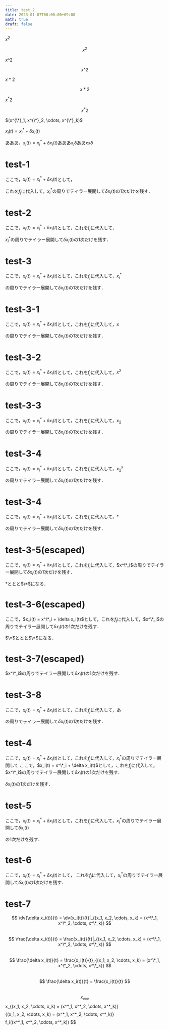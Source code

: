 ```yaml
---
title: test_2
date: 2023-01-07T00:00:00+09:00
math: true
draft: false
---
```


$x^2$

$$x^2$$

$x\^2$

$$x\^2$$

$x*2$

$$x*2$$

$x^*2$

$$x^*2$$


$(x^{\*}_1, x^{\*}_2, \cdots, x^{\*}_k)$

$x_i(t) = x^*_i + \delta x_i(t)$

あああ，$x_i(t) = x^*_i + \delta x_i(t)$あああ$x_i\delta$ああ$xx\delta$

# test-1
ここで，$x_i(t) = x^*_i + \delta x_i(t)$として，

これを$f_j$に代入して，$x^*_i$の周りでテイラー展開して$\delta x_i(t)$の1次だけを残す．

# test-2
ここで，$x_i(t) = x^*_i + \delta x_i(t)$として，これを$f_j$に代入して，

$x^*_i$の周りでテイラー展開して$\delta x_i(t)$の1次だけを残す．

# test-3
ここで，$x_i(t) = x^*_i + \delta x_i(t)$として，これを$f_j$に代入して，$x^*_i$

の周りでテイラー展開して$\delta x_i(t)$の1次だけを残す．

# test-3-1
ここで，$x_i(t) = x^*_i + \delta x_i(t)$として，これを$f_j$に代入して，$x$

の周りでテイラー展開して$\delta x_i(t)$の1次だけを残す．

# test-3-2
ここで，$x_i(t) = x^*_i + \delta x_i(t)$として，これを$f_j$に代入して，$x^2$

の周りでテイラー展開して$\delta x_i(t)$の1次だけを残す．

# test-3-3
ここで，$x_i(t) = x^*_i + \delta x_i(t)$として，これを$f_j$に代入して，$x_2$

の周りでテイラー展開して$\delta x_i(t)$の1次だけを残す．

# test-3-4
ここで，$x_i(t) = x^*_i + \delta x_i(t)$として，これを$f_j$に代入して，$x^x_2$

の周りでテイラー展開して$\delta x_i(t)$の1次だけを残す．

# test-3-4
ここで，$x_i(t) = x^*_i + \delta x_i(t)$として，これを$f_j$に代入して，$*$

の周りでテイラー展開して$\delta x_i(t)$の1次だけを残す．
# test-3-5(escaped)
ここで，$x_i(t) = x^*_i + \delta x_i(t)$として，これを$f_j$に代入して，$x^\*_i$の周りでテイラー展開して$\delta x_i(t)$の1次だけを残す．

$*$ととと$\*$になる．

# test-3-6(escaped)
ここで，$x_i(t) = x^\*_i + \delta x_i(t)$として，これを$f_j$に代入して，$x^\*_i$の周りでテイラー展開して$\delta x_i(t)$の1次だけを残す．

$\*$ととと$\*$になる．

# test-3-7(escaped)
$x^\*_i$の周りでテイラー展開して$\delta x_i(t)$の1次だけを残す．

# test-3-8
ここで，$x_i(t) = x^*_i + \delta x_i(t)$として，これを$f_j$に代入して，あ

の周りでテイラー展開して$\delta x_i(t)$の1次だけを残す．

# test-4
ここで，$x_i(t) = x^*_i + \delta x_i(t)$として，これを$f_j$に代入して，$x^*_i$の周りでテイラー展開して
ここで，$x_i(t) = x^\*_i + \delta x_i(t)$として，これを$f_j$に代入して，$x^\*_i$の周りでテイラー展開して$\delta x_i(t)$の1次だけを残す．

$\delta x_i(t)$の1次だけを残す．

# test-5
ここで，$x_i(t) = x^*_i + \delta x_i(t)$として，これを$f_j$に代入して，$x^*_i$の周りでテイラー展開して$\delta x_i(t)$

の1次だけを残す．

# test-6
ここで，$x_i(t) = x^*_i + \delta x_i(t)$として，
これを$f_j$に代入して，$x^*_i$の周りでテイラー展開して$\delta x_i(t)$の1次だけを残す．

# test-7
$$ \dv{\delta x_i(t)}{t} = \dv{x_i(t)}{t}|_{(x_1, x_2, \cdots, x_k) = (x^\*_1, x^\*_2, \cdots, x^\*_k)} $$  
$$ \frac{\delta x_i(t)}{t} = \frac{x_i(t)}{t}|_{(x_1, x_2, \cdots, x_k) = (x^\*_1, x^\*_2, \cdots, x^\*_k)} $$  
$$ \frac{\delta x_i(t)}{t} = \frac{x_i(t)}{t}_{(x_1, x_2, \cdots, x_k) = (x^\*_1, x^\*_2, \cdots, x^\*_k)} $$  
$$ \frac{\delta x_i(t)}{t} = \frac{x_i(t)}{t} $$  
$$ x_{xxx}
$$ x_{(x_1, x_2, \cdots, x_k) = (x^\*_1, x^\*_2, \cdots, x^\*_k)} $$
$$ {(x_1, x_2, \cdots, x_k) = (x^\*_1, x^\*_2, \cdots, x^\*_k)} $$  
$$ f_i((x^\*_1, x^\*_2, \cdots, x^\*_k)) $$
